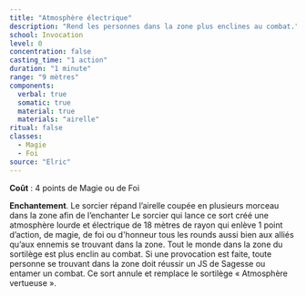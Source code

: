 ```yaml
---
title: "Atmosphère électrique"
description: "Rend les personnes dans la zone plus enclines au combat."
school: Invocation
level: 0
concentration: false
casting_time: "1 action"
duration: "1 minute"
range: "9 mètres"
components:
  verbal: true
  somatic: true
  material: true
  materials: "airelle"
ritual: false
classes:
  - Magie
  - Foi
source: "Elric"
---
```

**Coût** : 4 points de Magie ou de Foi  

**Enchantement**. Le sorcier répand l’airelle coupée en plusieurs morceau dans la zone afin de l’enchanter
Le sorcier qui lance ce sort créé une atmosphère lourde et électrique de 18 mètres de rayon qui enlève 1 point d’action, de magie, de foi ou d'honneur tous les rounds aussi bien aux alliés qu’aux ennemis se trouvant dans la zone. Tout le monde dans la zone du sortilège est plus enclin au combat. Si une provocation est faite, toute personne se trouvant dans la zone doit réussir un JS de Sagesse ou entamer un combat. Ce sort annule et remplace le sortilège « Atmosphère vertueuse ».
